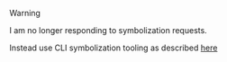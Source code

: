 > [!WARNING]
> 
> I am no longer responding to symbolization requests.
>
> Instead use CLI symbolization tooling as described [here]


[here]: https://github.com/dart-lang/dart_ci/blob/main/github-label-notifier/symbolizer/README.md 
